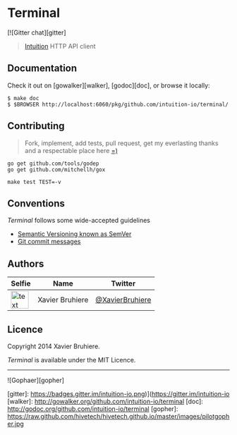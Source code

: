 Terminal
========

[![Gitter chat][gitter]

> [Intuition][telepathy] HTTP API client


Documentation
-------------

Check it out on [gowalker][walker], [godoc][doc], or browse it locally:

```console
$ make doc
$ $BROWSER http://localhost:6060/pkg/github.com/intuition-io/terminal/
```


Contributing
------------

> Fork, implement, add tests, pull request, get my everlasting thanks and a
> respectable place here [=)][jondotquote]

```console
go get github.com/tools/godep
go get github.com/mitchellh/gox

make test TEST=-v
```


Conventions
-----------

*Terminal* follows some wide-accepted guidelines

* [Semantic Versioning known as SemVer][semver]
* [Git commit messages][commit]


Authors
-------

| Selfie               | Name            | Twitter                     |
|----------------------|-----------------|-----------------------------|
| <img src="https://avatars.githubusercontent.com/u/1517057" alt="text" width="40px"/> | Xavier Bruhiere | [@XavierBruhiere][xbtwitter] |


Licence
-------

Copyright 2014 Xavier Bruhiere.

*Terminal* is available under the MIT Licence.


---------------------------------------------------------------

![Gophaer][gopher]


[telepathy]: https://github.com/intuition-io/telepathy
[semver]: http://semver.org
[commit]: https://docs.google.com/document/d/1QrDFcIiPjSLDn3EL15IJygNPiHORgU1_OOAqWjiDU5Y/edit#
[xbruhiere]: https://avatars.githubusercontent.com/u/1517057
[xbtwitter]: https://twitter.com/XavierBruhiere
[jondotquote]: https://github.com/jondot/groundcontrol
[gitter]: https://badges.gitter.im/intuition-io.png)](https://gitter.im/intuition-io
[walker]: http://gowalker.org/github.com/intuition-io/terminal
[doc]: http://godoc.org/github.com/intuition-io/terminal
[gopher]: https://raw.github.com/hivetech/hivetech.github.io/master/images/pilotgopher.jpg
